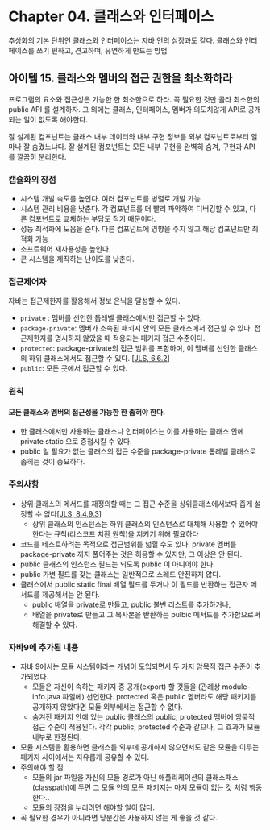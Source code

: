 # Chapter 04. 클래스와 인터페이스

추상화의 기본 단위인 클래스와 인터페이스는 자바 언의 심장과도 같다. 
클래스와 인터페이스를 쓰기 편하고, 견고하며, 유연하게 만드는 방법

## 아이템 15. 클래스와 멤버의 접근 권한을 최소화하라

프로그램의 요소와 접근성은 가능한 한 최소한으로 하라. 
꼭 필요한 것만 골라 최소한의 public API 를 설계하자. 
그 외에는 클래스, 인터페이스, 멤버가 의도치않게 API로 공개되는 일이 없도록 해야한다. 

잘 설계된 컴포넌트는 클래스 내부 데이터와 내부 구현 정보를 외부 컴포넌트로부터 얼마나 잘 숨겼느냐다. 
잘 설계된 컴포넌트는 모든 내부 구현을 완벽히 숨겨, 구현과 API 를 깔끔히 분리한다. 

### 캡슐화의 장점
- 시스템 개발 속도를 높인다. 여러 컴포넌트를 병렬로 개발 가능
- 시스템 관리 비용을 낮춘다. 각 컴포넌트를 더 빨리 파악하여 디버깅할 수 있고, 다른 컴포넌트로 교체하는 부담도 적기 때문이다. 
- 성능 최적화에 도움을 준다. 다른 컴포넌트에 영향을 주지 않고 해당 컴포넌트만 최적화 가능
- 소프트웨어 재사용성을 높인다. 
- 큰 시스템을 제작하는 난이도를 낮춘다. 

### 접근제어자
자바는 접근제한자를 활용해서 정보 은닉을 달성할 수 있다. 
- `private` : 멤버를 선언한 톱레벨 클래스에서만 접근할 수 있다. 
- `package-private`: 멤버가 소속된 패키지 안의 모든 클래스에서 접근할 수 있다. 접근제한자를 명시하지 않았을 때 적용되는 패키지 접근 수준이다. 
- `protected`: package-private의 접근 범위를 포함하며, 이 멤버를 선언한 클래스의 하위 클래스에서도 접근할 수 있다. [[JLS, 6.6.2](https://docs.oracle.com/javase/specs/jls/se8/html/jls-6.html#jls-6.6.2)]
- `public`: 모든 곳에서 접근할 수 있다. 

### 원칙
#### 모든 클래스와 멤버의 접근성을 가능한 한 좁혀야 한다. 
- 한 클래스에서만 사용하는 클래스나 인터페이스는 이를 사용하는 클래스 안에 private static 으로 중첩시킬 수 있다. 
- public 일 필요가 없는 클래스의 접근 수준을 package-private 톱레벨 클래스로 좁히는 것이 중요하다. 

### 주의사항
- 상위 클래스의 메서드를 재정의할 때는 그 접근 수준을 상위클래스에서보다 좁게 설정할 수 없다[[JLS, 8.4.9.3](https://docs.oracle.com/javase/specs/jls/se8/html/jls-8.html#jls-8.4.8.3)]
  - 상위 클래스의 인스턴스는 하위 클래스의 인스턴스로 대체해 사용할 수 있어야 한다는 규칙(리스코프 치환 원칙)을 지키기 위해 필요하다
- 코드를 테스트하려는 목적으로 접근범위를 넓힐 수도 있다. private 멤버를 package-private 까지 풀어주는 것은 허용할 수 있지만, 그 이상은 안 된다. 
- public 클래스의 인스턴스 필드는 되도록 public 이 아니어야 한다. 
- public 가변 필드를 갖는 클래스는 일반적으로 스레드 안전하지 않다. 
- 클래스에서 public static final 배열 필드를 두거나 이 필드를 반환하는 접근자 메서드를 제공해서는 안 된다.
  - public 배열을 private로 만들고, public 불변 리스트를 추가하거나,
  - 배열을 private로 만들고 그 복사본을 반환하는 pulbic 메서드를 추가함으로써 해결할 수 있다. 
  
### 자바9에 추가된 내용
- 자바 9에서는 모듈 시스템이라는 개념이 도입되면서 두 가지 암묵적 접근 수준이 추가되었다. 
  - 모듈은 자신이 속하는 패키지 중 공개(export) 할 것들을 (관례상 module-info.java 파일에) 선언한다. protected 혹은 public 멤버라도 해당 패키지를 공개하지 않았다면 모듈 외부에서는 접근할 수 없다. 
  - 숨겨진 패키지 안에 있는 public 클래스의 public, protected 멤버에 암묵적 접근 수준이 적용된다. 각각 public, protected 수준과 같으나, 그 효과가 모듈 내부로 한정된다. 
- 모듈 시스템을 활용하면 클래스를 외부에 공개하지 않으면서도 같은 모듈을 이루는 패키지 사이에서는 자유롭게 공유할 수 있다. 
- 주의해야 할 점
  - 모듈의 jar 파일을 자신의 모듈 경로가 아닌 애플리케이션의 클래스패스(classpath)에 두면 그 모듈 안의 모든 패키지는 마치 모듈이 없는 것 처럼 행동한다..
  - 모듈의 장점을 누리려면 해야할 일이 많다. 
- 꼭 필요한 경우가 아니라면 당분간은 사용하지 않는 게 좋을 것 같다. 


